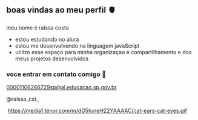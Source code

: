 ## boas vindas ao meu perfil 🫀

meu nome é raissa costa

- estou estudando no alura
- estou me desenvolvendo na linguagem javaScript
- utilizo esse espaço para minha organizaçao e compartilhamento e dos meus projetos desenvolvidos 

### voce entrar em contato comigo 📧

00001106266729sp@al.educacao.sp.gov.br

@raissa_cst_

![]()
https://media1.tenor.com/m/dG5tuneH22YAAAAC/cat-ears-cat-eyes.gif










